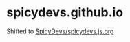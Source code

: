 # spicydevs.github.io
Shifted to [SpicyDevs/spicydevs.js.org](https://github.com/spicydevs/spicydevs.js.org)

